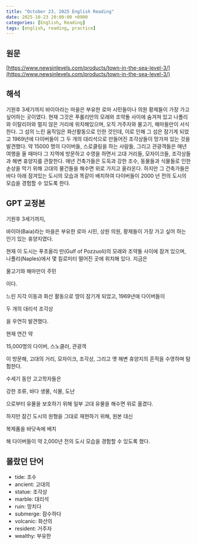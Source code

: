 ```yaml
---
title: "October 23, 2025 English Reading"
date: 2025-10-23 20:00:00 +0900
categories: [English, Reading]
tags: [english, reading, practice]
---
```


## **원문**

[https://www.newsinlevels.com/products/town-in-the-sea-level-3/](https://www.newsinlevels.com/products/town-in-the-sea-level-3/)

## **해석**

기원후 3세기까지 바이아라는 마을은 부유한 로마 시민들이나 의원 황제들이 가장 가고싶어하는 곳이였다. 현재 그것은 푸롤리만의 모래와 조약돌 사이에 숨겨져 있고 나폴리와 이탈리아와 멀지 않은 거리에 위치해있으며, 오직 거주자와 물고기, 해마들만이 서식한다. 그 섬의 느린 움직임은 화산활동으로 인한 것인데, 이로 인해 그 섬은 잠기게 되었고 1969년에 다이버들이 그 두 개의 대리석으로 만들어진 조각상들이 망가져 있는 것을 발견했다. 약 15000 명의 다이버들, 스로클링을 하는 사람들, 그리고 관광객들은 매년 여행을 올 때마다 그 지역에 방문하고 수영을 하면서 고대 거리들, 모자이크들, 조각상들과 해변 휴양지를 관찰한다. 매년 건축가들은 도둑과 강한 조수, 동물들과 식물들로 인한 손상을 막기 위해 고대의 물건들을 해수면 위로 가지고 올라온다. 하지만 그 건축가들은 바다 아래 잠겨있는 도시의 모습과 똑같이 배치하여 다이버들이 2000 년 전의 도시의 모습을 경험할 수 있도록 한다.

## **GPT 교정본**

기원후 3세기까지,

바이아(Baia)라는 마을은 부유한 로마 시민, 상원 의원, 황제들이 가장 가고 싶어 하는 인기 있는 휴양지였다.

현재 이 도시는 푸초올리 만(Gulf of Pozzuoli)의 모래와 조약돌 사이에 잠겨 있으며, 나폴리(Naples)에서 몇 킬로미터 떨어진 곳에 위치해 있다. 지금은

물고기와 해마만이 주민

이다.

느린 지각 이동과 화산 활동으로 땅이 잠기게 되었고, 1969년에 다이버들이

두 개의 대리석 조각상

을 우연히 발견했다.

현재 연간 약

15,000명의 다이버, 스노클러, 관광객

이 방문해, 고대의 거리, 모자이크, 조각상, 그리고 옛 해변 휴양지의 흔적을 수영하며 탐험한다.

수세기 동안 고고학자들은

강한 조류, 바다 생물, 식물, 도난

으로부터 유물을 보호하기 위해 일부 고대 유물을 해수면 위로 옮겼다.

하지만 잠긴 도시의 원형을 그대로 재현하기 위해, 원본 대신

복제품을 바닷속에 배치

해 다이버들이 약 2,000년 전의 도시 모습을 경험할 수 있도록 했다.

## **몰랐던 단어**

- tide: 조수
- ancient: 고대의
- statue: 조각상
- marble: 대리석
- ruin: 망치다
- submerge: 잠수하다
- volcanic: 화산의
- resident: 거주자
- wealthy: 부유한
